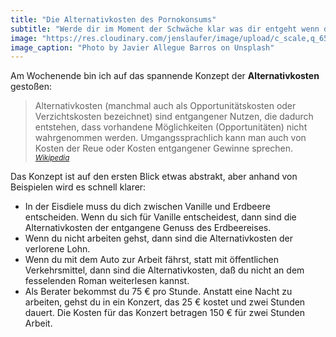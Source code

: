 ```yaml
---
title: "Die Alternativkosten des Pornokonsums"
subtitle: "Werde dir im Moment der Schwäche klar was dir entgeht wenn du Pornos ansiehst"
image: "https://res.cloudinary.com/jenslaufer/image/upload/c_scale,q_65,w_800/v1583737916/javier-allegue-barros-C7B-ExXpOIE-unsplash.jpg"
image_caption: "Photo by Javier Allegue Barros on Unsplash"
---
```


Am Wochenende bin ich auf das spannende Konzept der **Alternativkosten** gestoßen:

> Alternativkosten (manchmal auch als Opportunitätskosten oder Verzichtskosten bezeichnet) sind entgangener Nutzen, die dadurch entstehen, dass vorhandene Möglichkeiten (Opportunitäten) nicht wahrgenommen werden. Umgangssprachlich kann man auch von Kosten der Reue oder Kosten entgangener Gewinne sprechen.
> <small>[_Wikipedia_]()</small>

Das Konzept ist auf den ersten Blick etwas abstrakt, aber anhand von Beispielen wird es schnell klarer:

- In der Eisdiele muss du dich zwischen Vanille und Erdbeere entscheiden. Wenn du sich für Vanille entscheidest, dann sind die Alternativkosten der entgangene Genuss des Erdbeereises.
- Wenn du nicht arbeiten gehst, dann sind die Alternativkosten der verlorene Lohn.
- Wenn du mit dem Auto zur Arbeit fährst, statt mit öffentlichen Verkehrsmittel, dann sind die Alternativkosten, daß du nicht an dem fesselenden Roman weiterlesen kannst.
- Als Berater bekommst du 75 € pro Stunde. Anstatt eine Nacht zu arbeiten, gehst du in ein Konzert, das 25 € kostet und zwei Stunden dauert. Die Kosten für das Konzert betragen 150 € für zwei Stunden Arbeit.
